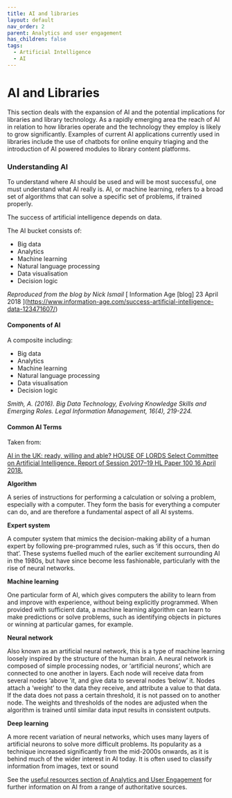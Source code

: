 ```yaml
---
title: AI and libraries
layout: default
nav_order: 2
parent: Analytics and user engagement
has_children: false
tags:
  - Artificial Intelligence
  - AI
---
```


# AI and Libraries

This section deals with the expansion of AI and the potential implications for libraries and library technology. As a rapidly emerging area the reach of AI in relation to how libraries operate and the technology they employ is likely to grow significantly. Examples of current AI applications currently used in libraries include the use of chatbots for online enquiry triaging and the introduction of AI powered modules to library content platforms.

### Understanding AI

[](https://www.information-age.com/success-artificial-intelligence-data-123471607/)To understand where AI should be used and will be most successful, one must understand what AI really is. AI, or machine learning, refers to a broad set of algorithms that can solve a specific set of problems, if trained properly.

The success of artificial intelligence depends on data. [](https://www.information-age.com/success-artificial-intelligence-data-123471607/)[](https://www.information-age.com/success-artificial-intelligence-data-123471607/)

The AI bucket consists of:

- Big data
- Analytics
- Machine learning
- Natural language processing
- Data visualisation
- Decision logic

_Reproduced from the blog by Nick Ismail_ [ Information Age \[blog] 23 April 2018 ](https://www.information-age.com/success-artificial-intelligence-data-123471607/)

#### Components of AI

A composite including:

- Big data
- Analytics
- Machine learning
- Natural language processing
- Data visualisation
- Decision logic

_Smith, A. (2016). Big Data Technology, Evolving Knowledge Skills and Emerging Roles. Legal Information Management, 16(4), 219-224._

#### Common AI Terms

Taken from:

[AI in the UK: ready, willing and able? HOUSE OF LORDS Select Committee on Artificial Intelligence. Report of Session 2017–19 HL Paper 100 16 April 2018. ](https://publications.parliament.uk/pa/ld201719/ldselect/ldai/100/100.pdf)

**Algorithm**

A series of instructions for performing a calculation or solving a problem, especially with a computer. They form the basis for everything a computer can do, and are therefore a fundamental aspect of all AI systems.

**Expert system**

A computer system that mimics the decision-making ability of a human expert by following pre-programmed rules, such as ‘if this occurs, then do that’. These systems fuelled much of the earlier excitement surrounding AI in the 1980s, but have since become less fashionable, particularly with the rise of neural networks.

**Machine learning**

One particular form of AI, which gives computers the ability to learn from and improve with experience, without being explicitly programmed. When provided with sufficient data, a machine learning algorithm can learn to make predictions or solve problems, such as identifying objects in pictures or winning at particular games, for example.

**Neural network**

Also known as an artificial neural network, this is a type of machine learning loosely inspired by the structure of the human brain. A neural network is composed of simple processing nodes, or ‘artificial neurons’, which are connected to one another in layers. Each node will receive data from several nodes ‘above ’it, and give data to several nodes ‘below’ it. Nodes attach a ‘weight’ to the data they receive, and attribute a value to that data. If the data does not pass a certain threshold, it is not passed on to another node. The weights and thresholds of the nodes are adjusted when the algorithm is trained until similar data input results in consistent outputs.

**Deep learning**

A more recent variation of neural networks, which uses many layers of artificial neurons to solve more difficult problems. Its popularity as a technique increased significantly from the mid-2000s onwards, as it is behind much of the wider interest in AI today. It is often used to classify information from images, text or sound

See the [useful resources section of Analytics and User Engagement](/analytics-and-user-engagement/useful-resources) for further information on AI from a range of authoritative sources.
